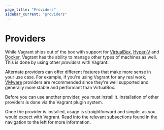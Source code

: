 ```yaml
---
page_title: "Providers"
sidebar_current: "providers"
---
```


# Providers

While Vagrant ships out of the box with support for [VirtualBox](http://www.virtualbox.org),
[Hyper-V](http://www.microsoft.com/hyper-v) and [Docker](http://www.docker.io),
Vagrant has the ability to manage other types of machines as well. This is done
by using other _providers_ with Vagrant.

Alternate providers can offer different features that make more sense in your use case.
For example, if you're using Vagrant for any real work, [VMware](http://www.vmware.com)
providers are recommended since they're well supported and generally more
stable and performant than VirtualBox.

Before you can use another provider, you must install it. Installation of other providers
is done via the Vagrant plugin system.

Once the provider is installed, usage is straightforward and simple, as
you would expect with Vagrant. Read into the relevant subsections found in
the navigation to the left for more information.
